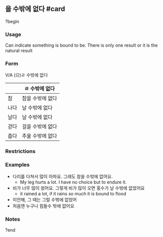 ## 을 수밖에 없다 #card
?begin
### Usage
Can indicate something is bound to be. There is only one result or it is the natural result
### Form
V/A (으)ㄹ 수밖에 없다

|     | ㄹ 수밖에 없다  |
| --- | --------- |
| 참   | 참을 수밖에 없다 |
| 나다  | 날 수밖에 없다  |
| 날다  | 날 수밖에 없다  |
| 걷다  | 걸을 수밖에 없다 |
| 춥다  | 추울 수밖에 없다 |
### Restrictions
### Examples
* 다리를 다쳐서 많이 아파요. 그래도 참을 수밖에 없어요.
	* My leg hurts a lot. I have no choice but to endure it.
* 비가 너무 많이 왔어요. 그렇게 비가 많이 오면 홍수가 날 수밖에 없었어요
	* it rained a lot, if it rains so much it is bound to flood
* 미안해, 그 때는 그럴 수벆에 없었어
* 처음엔 누구나 힘들수 밖에 없어요
### Notes
?end

